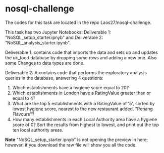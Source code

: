 # nosql-challenge
The codes for this task are located in the repo Laos27/nosql-challenge.

This task has two Jupyter Notebooks: Deliverable 1: "NoSQL_setup_starter.ipnyb" and Deliverable 2: "NoSQL_analysis_starter.ipynb".

Deliverable 1: contains code that imports the data and sets up and updates the uk_food database by dropping some rows and adding a new one. Also some Changes to data types are done.

Deliverable 2: A contains code that performs the exploratory analysis queries in the database, answering 4 questions: 
1. Which establishments have a hygiene score equal to 20?
2. Which establishments in London have a RatingValue greater than or equal to 4?
3. What are the top 5 establishments with a RatingValue of '5', sorted by lowest hygiene score, nearest to the new restaurant added, "Penang Flavours"?
4. How many establishments in each Local Authority area have a hygiene score of 0? Sort the results from highest to lowest, and print out the top ten local authority areas. 

**Note**
"NoSQL_setup_starter.ipnyb" is not opening the preview in here; however, if you download the raw file will show you all the code.

